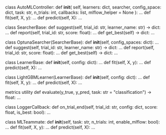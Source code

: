 class AutoMLController:
    def __init__(
        self,
        learners: dict,
        searcher,
        config_space: dict,
        task: str,
        n_trials: int,
        callbacks: list,
        mlflow_helper = None
    ): ...
    def fit(self, X, y): ...
    def predict(self, X): ...


class SearcherBase:
    def suggest(self, trial_id: str, learner_name: str) -> dict: ...
    def report(self, trial_id: str, score: float): ...
    def get_best(self) -> dict: ...


class OptunaSearcher(SearcherBase):
    def __init__(self, config_spaces: dict): ...
    def suggest(self, trial_id: str, learner_name: str) -> dict: ...
    def report(self, trial_id: str, score: float): ...
    def get_best(self) -> dict: ...


class LearnerBase:
    def __init__(self, config: dict): ...
    def fit(self, X, y): ...
    def predict(self, X): ...


class LightGBMLearner(LearnerBase):
    def __init__(self, config: dict): ...
    def fit(self, X, y): ...
    def predict(self, X): ...

metrics utility
def evaluate(y_true, y_pred, task: str = "classification") -> float: ...


class LoggerCallback:
    def on_trial_end(self, trial_id: str, config: dict, score: float, is_best: bool): ...


class MLTeammate:
    def __init__(self, task: str, n_trials: int, enable_mlflow: bool): ...
    def fit(self, X, y): ...
    def predict(self, X): ...

